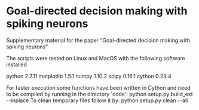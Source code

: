 # Goal-directed decision making with spiking neurons
Supplementary material for the paper "Goal-directed decision making with spiking neurons"


The scripts were tested on Linux and MacOS with the following software installed

python 2.7.11 
matplotlib 1.5.1
numpy 1.10.2
scipy 0.16.1
cython 0.23.4

For faster execution some functions have been written in Cython and need to be compiled by running in the directory 'code':
python setup.py build_ext --inplace
To clean temporary files follow it by:
python setup.py clean --all